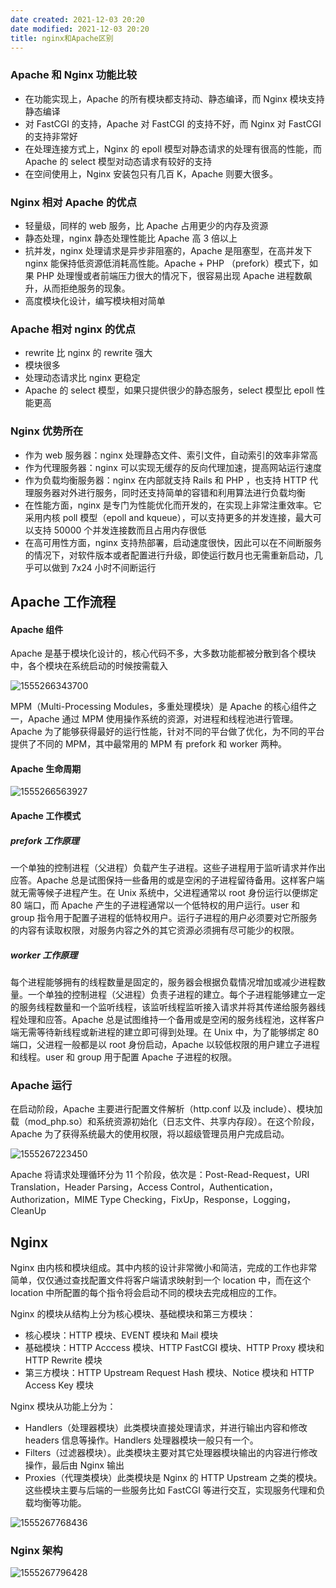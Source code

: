 ```yaml
---
date created: 2021-12-03 20:20
date modified: 2021-12-03 20:20
title: nginx和Apache区别
---
```

### Apache 和 Nginx 功能比较

- 在功能实现上，Apache 的所有模块都支持动、静态编译，而 Nginx 模块支持静态编译
- 对 FastCGI 的支持，Apache 对 FastCGI 的支持不好，而 Nginx 对 FastCGI 的支持非常好
- 在处理连接方式上，Nginx 的 epoll 模型对静态请求的处理有很高的性能，而 Apache 的 select 模型对动态请求有较好的支持
- 在空间使用上，Nginx 安装包只有几百 K，Apache 则要大很多。

### Nginx 相对 Apache 的优点

- 轻量级，同样的 web 服务，比 Apache 占用更少的内存及资源
- 静态处理，nginx 静态处理性能比 Apache 高 3 倍以上
- 抗并发，nginx 处理请求是异步非阻塞的，Apache 是阻塞型，在高并发下 nginx 能保持低资源低消耗高性能。Apache + PHP （prefork）模式下，如果 PHP 处理慢或者前端压力很大的情况下，很容易出现 Apache 进程数飙升，从而拒绝服务的现象。
- 高度模块化设计，编写模块相对简单

### Apache 相对 nginx 的优点

- rewrite 比 nginx 的 rewrite 强大
- 模块很多
- 处理动态请求比 nginx 更稳定
- Apache 的 select 模型，如果只提供很少的静态服务，select 模型比 epoll 性能更高

### Nginx 优势所在

- 作为 web 服务器：nginx 处理静态文件、索引文件，自动索引的效率非常高
- 作为代理服务器：nginx 可以实现无缓存的反向代理加速，提高网站运行速度
- 作为负载均衡服务器：nginx 在内部就支持 Rails 和 PHP ，也支持 HTTP 代理服务器对外进行服务，同时还支持简单的容错和利用算法进行负载均衡
- 在性能方面，nginx 是专门为性能优化而开发的，在实现上非常注重效率。它采用内核 poll 模型（epoll and kqueue），可以支持更多的并发连接，最大可以支持 50000 个并发连接数而且占用内存很低
- 在高可用性方面，nginx 支持热部署，启动速度很快，因此可以在不间断服务的情况下，对软件版本或者配置进行升级，即使运行数月也无需重新启动，几乎可以做到 7x24 小时不间断运行

## Apache 工作流程

#### Apache 组件

Apache 是基于模块化设计的，核心代码不多，大多数功能都被分散到各个模块中，各个模块在系统启动的时候按需载入

![1555266343700](assets/1555266343700.png)

MPM（Multi-Processing Modules，多重处理模块）是 Apache 的核心组件之一，Apache 通过 MPM 使用操作系统的资源，对进程和线程池进行管理。Apache 为了能够获得最好的运行性能，针对不同的平台做了优化，为不同的平台提供了不同的 MPM，其中最常用的 MPM 有 prefork 和 worker 两种。

#### Apache 生命周期

![1555266563927](assets/1555266563927.png)

#### Apache 工作模式

##### prefork 工作原理

一个单独的控制进程（父进程）负载产生子进程。这些子进程用于监听请求并作出应答。Apache 总是试图保持一些备用的或是空闲的子进程留待备用。这样客户端就无需等候子进程产生。在 Unix 系统中，父进程通常以 root 身份运行以便绑定 80 端口，而 Apache 产生的子进程通常以一个低特权的用户运行。user 和 group 指令用于配置子进程的低特权用户。运行子进程的用户必须要对它所服务的内容有读取权限，对服务内容之外的其它资源必须拥有尽可能少的权限。

##### worker 工作原理

每个进程能够拥有的线程数量是固定的，服务器会根据负载情况增加或减少进程数量。一个单独的控制进程（父进程）负责子进程的建立。每个子进程能够建立一定的服务线程数量和一个监听线程，该监听线程监听接入请求并将其传递给服务器线程处理和应答。Apache 总是试图维持一个备用或是空闲的服务线程池，这样客户端无需等待新线程或新进程的建立即可得到处理。在 Unix 中，为了能够绑定 80 端口，父进程一般都是以 root 身份启动，Apache 以较低权限的用户建立子进程和线程。user 和 group 用于配置 Apache 子进程的权限。

### Apache 运行

在启动阶段，Apache 主要进行配置文件解析（http.conf 以及 include）、模块加载（mod_php.so）和系统资源初始化（日志文件、共享内存段）。在这个阶段，Apache 为了获得系统最大的使用权限，将以超级管理员用户完成启动。

![1555267223450](assets/1555267223450.png)

Apache 将请求处理循环分为 11 个阶段，依次是：Post-Read-Request，URI Translation，Header Parsing，Access Control，Authentication，Authorization，MIME Type Checking，FixUp，Response，Logging，CleanUp



## Nginx

Nginx 由内核和模块组成。其中内核的设计非常微小和简洁，完成的工作也非常简单，仅仅通过查找配置文件将客户端请求映射到一个 location 中，而在这个 location 中所配置的每个指令将会启动不同的模块去完成相应的工作。

Nginx 的模块从结构上分为核心模块、基础模块和第三方模块：

- 核心模块：HTTP 模块、EVENT 模块和 Mail 模块
- 基础模块：HTTP Acccess 模块、HTTP FastCGI 模块、HTTP Proxy 模块和 HTTP Rewrite 模块
- 第三方模块：HTTP Upstream Request Hash 模块、Notice 模块和 HTTP Access Key 模块

Nginx 模块从功能上分为：

- Handlers（处理器模块）此类模块直接处理请求，并进行输出内容和修改 headers 信息等操作。Handlers 处理器模块一般只有一个。
- Filters（过滤器模块）。此类模块主要对其它处理器模块输出的内容进行修改操作，最后由 Nginx 输出
- Proxies（代理类模块）此类模块是 Nginx 的 HTTP Upstream 之类的模块。这些模块主要与后端的一些服务比如 FastCGI 等进行交互，实现服务代理和负载均衡等功能。

![1555267768436](assets/1555267768436.png)

### Nginx 架构

![1555267796428](assets/1555267796428.png)

